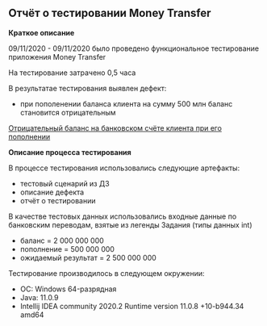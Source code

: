 ## Отчёт о тестировании Money Transfer ##

**Краткое описание**

09/11/2020 - 09/11/2020 было проведено функциональное тестирование приложения Money Transfer

На тестирование затрачено 0,5 часа

В результатае тестирования выявлен дефект:
* при пополенении баланса клиента на сумму 500 млн баланс становится отрицательным

[Отрицательный баланс на банковском счёте клиента при его пополнении](https://github.com/darkcross174/JAVA.lesson.2.1/issues/1#issue-739155179)


**Описание процесса тестирования**

В процессе тестирования использовались следующие артефакты:

* тестовый сценарий из ДЗ
* описание дефекта
* отчёт о тестировании

В качестве тестовых данных использовались входные данные по банковским переводам,
взятые из легенды Задания (типы данных int)
* баланс = 2 000 000 000
* пополнение = 500 000 000
* ожидаемый результат = 2 500 000 000

Тестирование производилось в следующем окружении:

* ОС: Windows 64-разрядная
* Java: 11.0.9
* Intellij IDEA community 2020.2
Runtime version 11.0.8 +10-b944.34 amd64